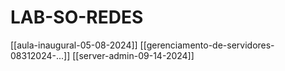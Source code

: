 # LAB-SO-REDES

[[aula-inaugural-05-08-2024]]
[[gerenciamento-de-servidores-08312024-...]]
[[server-admin-09-14-2024]]
